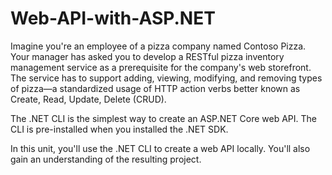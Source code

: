 # Web-API-with-ASP.NET
Imagine you're an employee of a pizza company named Contoso Pizza. Your manager has asked you to develop a RESTful pizza inventory management service as a prerequisite for the company's web storefront. The service has to support adding, viewing, modifying, and removing types of pizza—a standardized usage of HTTP action verbs better known as Create, Read, Update, Delete (CRUD).

The .NET CLI is the simplest way to create an ASP.NET Core web API. The CLI is pre-installed when you installed the .NET SDK.

In this unit, you'll use the .NET CLI to create a web API locally. You'll also gain an understanding of the resulting project.
